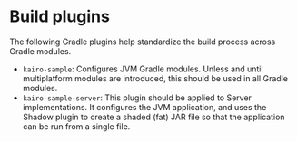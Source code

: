 # Build plugins

The following Gradle plugins help standardize the build process across Gradle modules.

- `kairo-sample`: Configures JVM Gradle modules.
  Unless and until multiplatform modules are introduced,
  this should be used in all Gradle modules.
- `kairo-sample-server`: This plugin should be applied to Server implementations.
  It configures the JVM application, and uses the Shadow plugin to create a shaded (fat) JAR file
  so that the application can be run from a single file.
